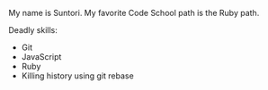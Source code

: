 My name is Suntori. My favorite Code School path is the Ruby path.

Deadly skills:
* Git
* JavaScript
* Ruby
* Killing history using git rebase
